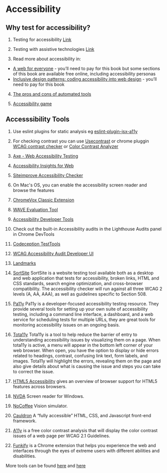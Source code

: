 # Accessibility

## Why test for accessibility?


1. Testing for accessibility [Link](https://www.gov.uk/service-manual/helping-people-to-use-your-service/testing-for-accessibility)

2. Testing with assistive technologies [Link](https://www.gov.uk/service-manual/technology/testing-with-assistive-technologies)

3. Read more about accessibility in:

- [A web for everyone](https://rosenfeldmedia.com/books/a-web-for-everyone/) - you’ll need to pay for this book but some sections of this book are available free online, including accessibility personas
- [Inclusive design patterns: coding accessibility into web design](https://www.smashingmagazine.com/2016/10/inclusive-design-patterns/) - you’ll need to pay for this book

4. [The pros and cons of automated tools](https://accessibility.blog.gov.uk/2017/02/24/what-we-found-when-we-tested-tools-on-the-worlds-least-accessible-webpage/)

5. [Accessibility game](https://userinyerface.com/)


## Accesssibility Tools

1. Use eslint plugins for static analysis eg [eslint-plugin-jsx-a11y](https://github.com/evcohen/eslint-plugin-jsx-a11y)

2. For checking contrast you can use [Usecontrast](https://usecontrast.com/) or chrome pluggin [WCAG contrast checker]( https://chrome.google.com/webstore/detail/wcag-contrast-checker/plnahcmalebffmaghcpcmpaciebdhgdf?hl=en) or [Color Contrast Analyzer](https://chrome.google.com/webstore/detail/color-contrast-analyzer/dagdlcijhfbmgkjokkjicnnfimlebcll?hl=en)

3. [Axe - Web Accessibility Testing]( https://chrome.google.com/webstore/search/accessibility?hl=en)

4. [Accessibility Insights for Web](https://chrome.google.com/webstore/detail/accessibility-insights-fo/pbjjkligggfmakdaogkfomddhfmpjeni?hl=en)

5. [Siteimprove Accessibility Checker](https://chrome.google.com/webstore/detail/siteimprove-accessibility/efcfolpjihicnikpmhnmphjhhpiclljc?hl=en)

6. On Mac's OS, you can enable the accessibility screen reader and browse the features

7. [ChromeVox Classic Extension](https://chrome.google.com/webstore/detail/chromevox-classic-extensi/kgejglhpjiefppelpmljglcjbhoiplfn?hl=en)

8. [WAVE Evaluation Tool](https://chrome.google.com/webstore/detail/wave-evaluation-tool/jbbplnpkjmmeebjpijfedlgcdilocofh?hl=en)

9. [Accessibility Developer Tools](https://chrome.google.com/webstore/detail/accessibility-developer-t/fpkknkljclfencbdbgkenhalefipecmb?hl=en)

10. Check out the built-in Accessibility audits in the Lighthouse Audits panel in Chrome DevTools

11. [Codeception TestTools](https://chrome.google.com/webstore/detail/codeception-testtools/jhaegbojocomemkcnmnpmoobbmnkijik?hl=en)

12. [WCAG Accessibility Audit Developer UI](https://chrome.google.com/webstore/detail/wcag-accessibility-audit/kpfleokokmllclahndmochhenmhncoej?hl=en)

13. [Landmarks](http://matatk.agrip.org.uk/landmarks/)

14. [SortSite](https://www.powermapper.com/products/sortsite/checks/accessibility-checks/) SortSite is a website testing tool available both as a desktop and web application that tests for accessibility, broken links, HTML and CSS standards, search engine optimization, and cross-browser compatibility. The accessibility checker will run against all three WCAG 2 levels (A, AA, AAA), as well as guidelines specific to Section 508.

15. [Pa11y](https://pa11y.org/) Pa11y is a developer-focused accessibility testing resource. They provide several tools for setting up your own suite of accessibility testing, including a command line interface, a dashboard, and a web service for scheduling tests for multiple URLs, they are great tools for monitoring accessibility issues on an ongoing basis.

16. [Tota11y](http://khan.github.io/tota11y/) Tota11y is a tool to help reduce the barrier of entry to understanding accessibility issues by visualizing them on a page. When tota11y is active, a menu will appear in the bottom left corner of your web browser. When open, you have the option to display or hide errors related to headings, contrast, confusing link text, form labels, and images. Tota11y will highlight the errors, revealing them on the page and also give details about what is causing the issue and steps you can take to correct the issue.

17. [HTML5 Accessibility](https://www.html5accessibility.com/) gives an overview of browser support for HTML5 features across browsers.

18. [NVDA](https://www.nvaccess.org/about-nvda/) Screen reader for Windows.

19. [NoCoffee](https://chrome.google.com/webstore/detail/nocoffee/jjeeggmbnhckmgdhmgdckeigabjfbddl) Vision simulator. 

20. [Cauldron](https://pattern-library.dequelabs.com/) A “fully accessible” HTML, CSS, and Javascript front-end framework.

21. [A11y](https://color.a11y.com/) is a free color contrast analysis that will display the color contrast issues of a web page per WCAG 2.1 Guidelines.

22. [Funkify](https://www.funkify.org) is a Chrome extension that helps you experience the web and interfaces through the eyes of extreme users with different abilities and disabilities.


More tools can be found [here](https://www.w3.org/WAI/ER/tools/) and [here](https://github.com/brunopulis/awesome-a11y/blob/master/README.md)
